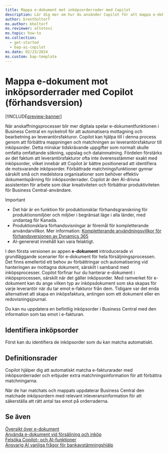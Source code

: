 ```yaml
---
title: Mappa e-dokument mot inköpsorderrader med Copilot
description: Lär dig mer om hur du använder Copilot för att mappa e-dokument till inköpsorderrader.
author: brentholtorf
ms.author: bholtorf
ms.reviewer: altotovi
ms.topic: how-to
ms.collection:
  - get-started
  - bap-ai-copilot
ms.date: 02/23/2024
ms.custom: bap-template
---
```


# Mappa e-dokument mot inköpsorderrader med Copilot (förhandsversion)

[!INCLUDE[preview-banner](includes/preview-banner.md)]

När anskaffningsprocesser blir mer digitala spelar e-dokumentfunktionen i Business Central en nyckelroll för att automatisera mottagning och bearbetning av leverantörsfakturor. Copilot kan hjälpa till i denna process genom att förbättra mappningen och matchningen av leverantörsfakturor till inköpsorder. Detta minskar tidskrävande uppgifter som normalt skulle omfatta omfattande sökning, uppslag och datainmatning. Fördelen förstärks av det faktum att leverantörsfakturor ofta inte överensstämmer exakt med inköpsorder, vilket innebär att Copilot är bättre positionerad att identifiera de motsvarande inköpsorder. Förbättrade matchningsfunktioner gynnar särskilt små och medelstora organisationer som behöver effektiv dokumentspårning för inköpsorderrader. Copilot är den AI-drivna assistenten för arbete som ökar kreativiteten och förbättrar produktiviteten för Business Central-användare.

> [!IMPORTANT]
> - Det här är en funktion för produktionsklar förhandsgranskning för produktionsmiljöer och miljöer i begränsat läge i alla länder, med undantag för Kanada.
> - Produktionsklara förhandsvisningar är föremål för kompletterande användarvillkor. Mer information: [Kompletterande användningsvillkor för förhandsversionen av Dynamics 365](https://go.microsoft.com/fwlink/?linkid=2105274)
> - AI-genererat innehåll kan vara felaktigt.

I den första versionen av appen **e-dokument** introducerade vi grundläggande scenarier för e-dokument för hela försäljningsprocessen. Det finns emellertid ett behov av förbättringar och automatisering vid hanteringen av mottagna dokument, särskilt i samband med inköpsprocesser. Copilot förfinar hur du hanterar e-dokument i inköpsprocessen, särskilt när det gäller inköpsorder. Med ramverket för e-dokument kan du ange vilken typ av inköpsdokument som ska skapas för varje leverantör när du tar emot e-fakturor från dem. Tidigare var det enda alternativet att skapa en inköpsfaktura, antingen som ett dokument eller en redovisningsjournal.

Du kan nu uppdatera en befintlig inköpsorder i Business Central med den information som tas emot i e-fakturan.

<!--
> [!NOTE]
> - This feature is available as a production-ready preview for production and sandbox environments in any country localization, with the exception of Canada. Production-ready previews are subject to supplemental terms of use. For more information, see [Supplemental terms of use for Dynamics 365 preview](https://go.microsoft.com/fwlink/?linkid=2105274).
> - AI-generated content may be incorrect.-->


## Identifiera inköpsorder

Först kan du identifiera de inköpsorder som du kan matcha automatiskt.

## Definitionsrader

Copilot hjälper dig att automatiskt matcha e-fakturarader med inköpsorderrader och erbjuder extra matchningsinformation för att förbättra matchningarna.

När de har matchats och mappats uppdaterar Business Central den matchade inköpsordern med relevant inleveransinformation för att säkerställa att rätt antal tas emot på orderraderna.

## Se även

[Översikt över e-dokument](finance-edocuments-overview.md)  
[Använda e-dokument vid försäljning och inköp](finance-how-use-edocuments.md)  
[Felsöka Copilot- och AI-funktioner](ai-copilot-troubleshooting.md)  
[Ansvarig AI vanliga frågor för bankavstämningshjälp](faqs-bank-reconciliation.md)  
